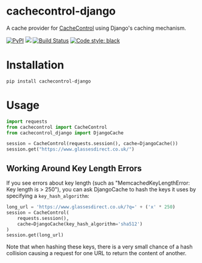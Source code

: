 # cachecontrol-django

A cache provider for [CacheControl](https://cachecontrol.readthedocs.io/) using Django's caching mechanism.

[![PyPI](https://img.shields.io/pypi/v/cachecontrol-django.svg)](https://pypi.org/project/cachecontrol-django/) ![](https://img.shields.io/pypi/pyversions/cachecontrol-django.svg) [![Build Status](https://img.shields.io/travis/com/glassesdirect/cachecontrol-django.svg)](https://travis-ci.com/glassesdirect/cachecontrol-django) [![Code style: black](https://img.shields.io/badge/code%20style-black-000000.svg)](https://github.com/ambv/black)

# Installation

```
pip install cachecontrol-django
```

# Usage

```python
import requests
from cachecontrol import CacheControl
from cachecontrol_django import DjangoCache

session = CacheControl(requests.session(), cache=DjangoCache())
session.get("https://www.glassesdirect.co.uk/")
```

## Working Around Key Length Errors

If you see errors about key length (such as "MemcachedKeyLengthError: Key length is > 250"), you can ask DjangoCache to hash the keys it uses by specifying a `key_hash_algorithm`:

```python
long_url = 'https://www.glassesdirect.co.uk/?q=' + ('x' * 250)
session = CacheControl(
    requests.session(),
    cache=DjangoCache(key_hash_algorithm='sha512')
)
session.get(long_url)
```

Note that when hashing these keys, there is a very small chance of a hash collision causing a request for one URL to return the content of another.
